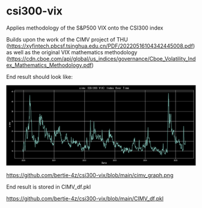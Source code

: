 # csi300-vix
Applies methodology of the S&amp;P500 VIX onto the CSI300 index

Builds upon the work of the CIMV project of THU (https://xyfintech.pbcsf.tsinghua.edu.cn/PDF/20220516104342445008.pdf) as well as the original VIX mathematics methodology (https://cdn.cboe.com/api/global/us_indices/governance/Cboe_Volatility_Index_Mathematics_Methodology.pdf)

End result should look like: 

![End result](cimv_graph.png)

https://github.com/bertie-4z/csi300-vix/blob/main/cimv_graph.png

End result is stored in CIMV_df.pkl

https://github.com/bertie-4z/csi300-vix/blob/main/CIMV_df.pkl

